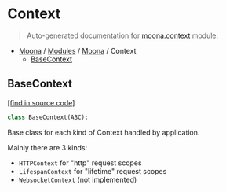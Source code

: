 # Context

> Auto-generated documentation for [moona.context](https://github.com/katunilya/moona/blob/main/moona/context.py) module.

- [Moona](../README.md#moona-index) / [Modules](../MODULES.md#moona-modules) / [Moona](index.md#moona) / Context
    - [BaseContext](#basecontext)

## BaseContext

[[find in source code]](https://github.com/katunilya/moona/blob/main/moona/context.py#L14)

```python
class BaseContext(ABC):
```

Base class for each kind of Context handled by application.

Mainly there are 3 kinds:
* `HTTPContext` for "http" request scopes
* `LifespanContext` for "lifetime" request scopes
* `WebsocketContext` (not implemented)

